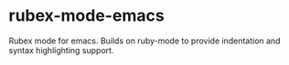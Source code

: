 # rubex-mode-emacs
Rubex mode for emacs. Builds on ruby-mode to provide indentation and syntax highlighting support.
